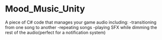 # Mood_Music_Unity

A piece of C# code that manages your game audio including:
-transitioning from one song to another
-repeating songs
-playing SFX while dimming the rest of the audio(perfect for a notification system)
